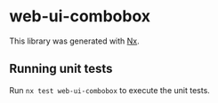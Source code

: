 # web-ui-combobox

This library was generated with [Nx](https://nx.dev).

## Running unit tests

Run `nx test web-ui-combobox` to execute the unit tests.
